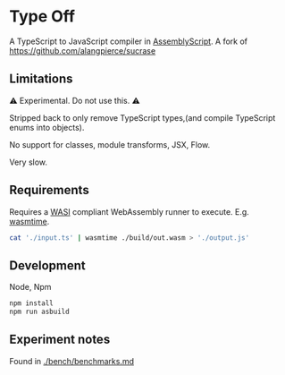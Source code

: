 
# Type Off

A TypeScript to JavaScript compiler in [AssemblyScript](https://www.assemblyscript.org).
A fork of https://github.com/alangpierce/sucrase

## Limitations

⚠️ Experimental. Do not use this. ⚠️

Stripped back to only remove TypeScript types,(and compile TypeScript enums into objects).

No support for classes, module transforms, JSX, Flow.

Very slow.

## Requirements

Requires a [WASI](https://wasi.dev) compliant WebAssembly runner to execute. E.g. [wasmtime](https://wasmtime.dev).

```sh
cat './input.ts' | wasmtime ./build/out.wasm > './output.js'
```

## Development

Node, Npm

```sh
npm install
npm run asbuild
```

## Experiment notes

Found in [./bench/benchmarks.md](./bench/benchmarks.md)
